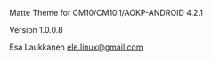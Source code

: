 Matte Theme for CM10/CM10.1/AOKP-ANDROID 4.2.1

Version 1.0.0.8

Esa Laukkanen <ele.linux@gmail.com>
